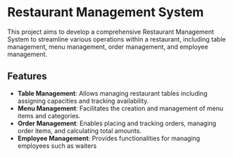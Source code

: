 # Restaurant Management System

This project aims to develop a comprehensive Restaurant Management System to streamline various operations within a restaurant, including table management, menu management, order management, and employee management.

## Features

- **Table Management**: Allows managing restaurant tables including assigning capacities and tracking availability.
- **Menu Management**: Facilitates the creation and management of menu items and categories.
- **Order Management**: Enables placing and tracking orders, managing order items, and calculating total amounts.
- **Employee Management**: Provides functionalities for managing employees such as waiters
